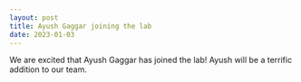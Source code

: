 ```yaml
---
layout: post
title: Ayush Gaggar joining the lab
date: 2023-01-03
---
```


We are excited that Ayush Gaggar has joined the lab! Ayush will be a terrific addition to our team.
